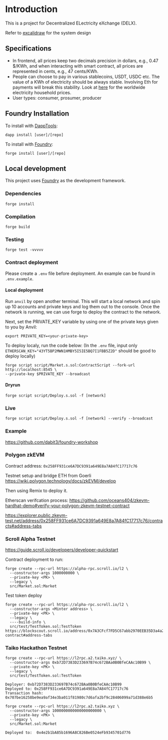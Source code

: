 # Introduction

This is a project for Decentralized ELectricity eXchange (DELX).

Refer to [excalidraw](https://excalidraw.com/#room=1e40eb59d4910c89d990,kqi-1NwQ7TxqgMy-49i0Nw) for the system design

## Specifications
- In frontend, all prices keep two decimals precision in dollars, e.g., 0.47 $/KWh, and when interacting with smart contract, all prices are represented in cents, e.g., 47 cents/KWh. 
- People can choose to pay in various stablecoins, USDT, USDC etc. The value of a KWh of electricity should be always stable. Involving Eth for payments will break this stability. Look at [here](https://www.statista.com/statistics/263492/electricity-prices-in-selected-countries/) for the worldwide  electricity household prices.
- User types: consumer, prosumer, producer


## Foundry Installation

To install with [DappTools](https://github.com/dapphub/dapptools):

```
dapp install [user]/[repo]
```

To install with [Foundry](https://github.com/gakonst/foundry):

```
forge install [user]/[repo]
```

## Local development

This project uses [Foundry](https://github.com/gakonst/foundry) as the development framework.

### Dependencies

```
forge install
```

### Compilation

```
forge build
```

### Testing

```
forge test -vvvvv
```

### Contract deployment

Please create a `.env` file before deployment. An example can be found in `.env.example`.

#### Local deployment

Run `anvil` by open another terminal. This will start a local network and spin up 10 accounts and private keys and log them out to the console. Once the network is running, we can use forge to deploy the contract to the network. 

Next, set the PRIVATE_KEY variable by using one of the private keys given to you by Anvil: 

`export PRIVATE_KEY=<your-private-key>`

To deploy localy, run the code below: (In the `.env` file, input only `ETHERSCAN_KEY="43YT5BP2MWN1HMBY5I5IE5BQ7I1FBB5Z2D"` should be good to deploy locally)

```
forge script script/Market.s.sol:ContractScript --fork-url http://localhost:8545 \
--private-key $PRIVATE_KEY --broadcast
```

#### Dryrun

```
forge script script/Deploy.s.sol -f [network]
```

### Live

```
forge script script/Deploy.s.sol -f [network] --verify --broadcast
```



### Example 
https://github.com/dabit3/foundry-workshop

### Polygon zkEVM
Contract address: `0x258FF931ce6A7DC9391a649E8a7A84fC17717c76`

Testnet setup and bridge ETH from Goerli https://wiki.polygon.technology/docs/zkEVM/develop

Then using Remix to deploy it.

Etherscan verifcation process: https://github.com/oceans404/zkevm-hardhat-demo#verify-your-polygon-zkevm-testnet-contract

https://explorer.public.zkevm-test.net/address/0x258FF931ce6A7DC9391a649E8a7A84fC17717c76/contracts#address-tabs 

### Scroll Alpha Testnet
https://guide.scroll.io/developers/developer-quickstart 

Contract deployment to run:

```
forge create --rpc-url https://alpha-rpc.scroll.io/l2 \
  --constructor-args 1000000000 \
  --private-key <PK> \
  --legacy \
  src/Market.sol:Market
```

Test token deploy
```
forge create --rpc-url https://alpha-rpc.scroll.io/l2 \
  --constructor-args <Minter address> \
  --private-key <PK> \
  --legacy \
  ----build-info \
  src/test/TestToken.sol:TestToken
https://blockscout.scroll.io/address/0x7A3CFcf7FD5C67abb2970EEB35D3a4a2BacCACD2/read-contract#address-tabs
```


### Taiko Hackathon Testnet
```
forge create --rpc-url https://l2rpc.a2.taiko.xyz/ \
  --constructor-args 0xb72D7383D233697B74c672BAa0B0BfeCAAc10B99 \
  --private-key <PK> \
  --legacy \
  src/test/TestToken.sol:TestToken

Deployer: 0xb72D7383D233697B74c672BAa0B0BfeCAAc10B99
Deployed to: 0x258FF931ce6A7DC9391a649E8a7A84fC17717c76
Transaction hash: 0x707be16258be9ea9af34e3ba011f81980c7d6afa2bf9c28406099a71d388e6b5
```

```
forge create --rpc-url https://l2rpc.a2.taiko.xyz \
  --constructor-args 1000000000000000000000 \
  --private-key <PK> \
  --legacy \
  src/Market.sol:Market

Deployed to:  0x4e2b1bA85b1696A8C826Be0524eFb9345701d776 
```